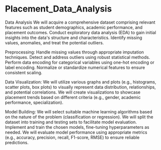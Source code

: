 # Placement_Data_Analysis
Data Analysis
We will acquire a comprehensive dataset comprising relevant features such as student demographics, academic performance, and placement outcomes.
Conduct exploratory data analysis (EDA) to gain initial insights into the data's structure and characteristics.
Identify missing values, anomalies, and  treat the potential outliers.

Preprocessing:
Handle missing values through appropriate imputation techniques.
Detect and address outliers using robust statistical methods.
Perform data encoding for categorical variables using one-hot encoding or label encoding.
Normalize or standardize numerical features to ensure consistent scaling.

Data Visualization:
We will utilize various graphs and plots (e.g., histograms, scatter plots, box plots) to visually represent data distribution, relationships, and potential correlations.
We will create visualizations to showcase placement trends based on different criteria (e.g., gender, academic performance, specialization).

Model Building:
We will select suitable machine learning algorithms based on the nature of the problem (classification or regression).
We will split the dataset into training and testing sets to facilitate model evaluation.
Implement and train the chosen models, fine-tuning hyperparameters as needed.
We will evaluate model performance using appropriate metrics (e.g., accuracy, precision, recall, F1-score, RMSE) to ensure reliable predictions.

